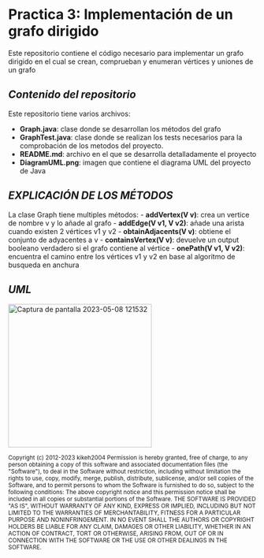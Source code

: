 # Practica 3: Implementación de un grafo dirigido

Este repositorio contiene el código necesario para implementar un grafo dirigido en el cual se crean, comprueban y enumeran vértices y uniones de un grafo

## ***Contenido del repositorio***
Este repositorio tiene varios archivos:
- **Graph.java**: clase donde se desarrollan los métodos del grafo
- **GraphTest.java**: clase donde se realizan los tests necesarios para la comprobación de los metodos del proyecto.
- **README.md**: archivo en el que se desarrolla detalladamente el proyecto
- **DiagramUML.png**: imagen que contiene el diagrama UML del proyecto de Java

## ***EXPLICACIÓN DE LOS MÉTODOS***

La clase Graph tiene multiples métodos:
    - **addVertex(V v)**: crea un vertice de nombre v y lo añade al grafo
    - **addEdge(V v1, V v2)**: añade una arista cuando existen 2 vértices v1 y v2
    - **obtainAdjacents(V v)**: obtiene el conjunto de adyacentes a v
    - **containsVertex(V v)**: devuelve un output booleano verdadero si el grafo contiene al vértice
    - **onePath(V v1, V v2)**: encuentra el camino entre los vértices v1 y v2 en base al algoritmo de busqueda en anchura



## ***UML***
<img width="291" alt="Captura de pantalla 2023-05-08 121532" src="https://user-images.githubusercontent.com/125443353/236799640-6d37ac9a-d730-4170-9d0f-383ad32d8e45.png">


<sub>Copyright (c) 2012-2023 kikeh2004
Permission is hereby granted, free of charge, to any person obtaining
a copy of this software and associated documentation files (the
"Software"), to deal in the Software without restriction, including
without limitation the rights to use, copy, modify, merge, publish,
distribute, sublicense, and/or sell copies of the Software, and to
permit persons to whom the Software is furnished to do so, subject to
the following conditions:
The above copyright notice and this permission notice shall be
included in all copies or substantial portions of the Software.
 THE SOFTWARE IS PROVIDED "AS IS", WITHOUT WARRANTY OF ANY KIND,
EXPRESS OR IMPLIED, INCLUDING BUT NOT LIMITED TO THE WARRANTIES OF
MERCHANTABILITY, FITNESS FOR A PARTICULAR PURPOSE AND
NONINFRINGEMENT. IN NO EVENT SHALL THE AUTHORS OR COPYRIGHT HOLDERS BE
LIABLE FOR ANY CLAIM, DAMAGES OR OTHER LIABILITY, WHETHER IN AN ACTION
OF CONTRACT, TORT OR OTHERWISE, ARISING FROM, OUT OF OR IN CONNECTION
WITH THE SOFTWARE OR THE USE OR OTHER DEALINGS IN THE SOFTWARE.</sub>
